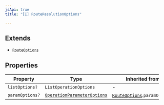 ```yaml
---
jsApi: true
title: "[I] RouteResolutionOptions"

---
```

## Extends

- [`RouteOptions`](RouteOptions.md)

## Properties

| Property | Type | Inherited from |
| ------ | ------ | ------ |
| `listOptions?` | `ListOperationOptions` | - |
| `paramOptions?` | [`OperationParameterOptions`](OperationParameterOptions.md) | [`RouteOptions`](RouteOptions.md).`paramOptions` |
